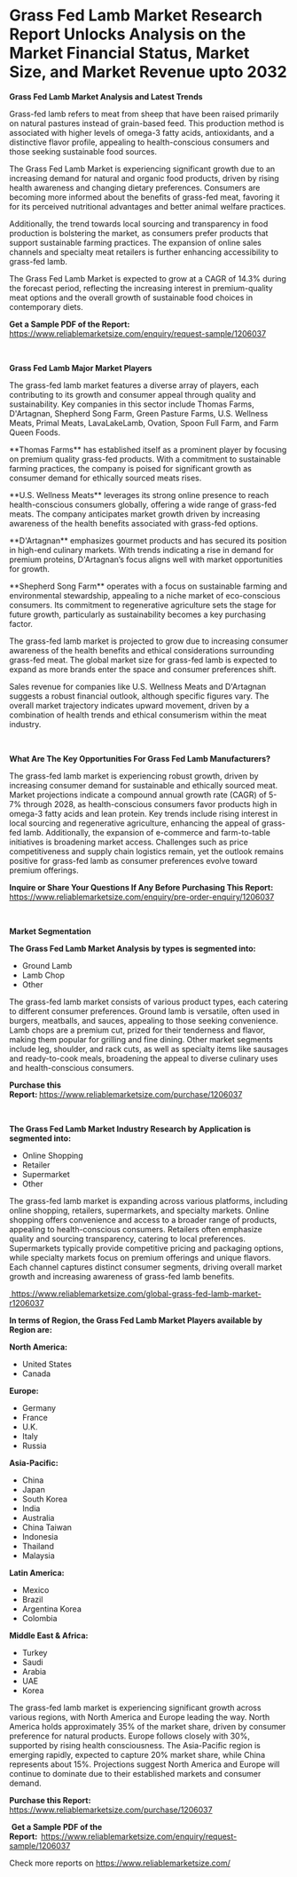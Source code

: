 <p><h1>Grass Fed Lamb Market Research Report Unlocks Analysis on the Market Financial Status, Market Size, and Market Revenue upto 2032</h1></p><p><strong>Grass Fed Lamb Market Analysis and Latest Trends</strong></p>
<p><p>Grass-fed lamb refers to meat from sheep that have been raised primarily on natural pastures instead of grain-based feed. This production method is associated with higher levels of omega-3 fatty acids, antioxidants, and a distinctive flavor profile, appealing to health-conscious consumers and those seeking sustainable food sources. </p><p>The Grass Fed Lamb Market is experiencing significant growth due to an increasing demand for natural and organic food products, driven by rising health awareness and changing dietary preferences. Consumers are becoming more informed about the benefits of grass-fed meat, favoring it for its perceived nutritional advantages and better animal welfare practices.</p><p>Additionally, the trend towards local sourcing and transparency in food production is bolstering the market, as consumers prefer products that support sustainable farming practices. The expansion of online sales channels and specialty meat retailers is further enhancing accessibility to grass-fed lamb.</p><p>The Grass Fed Lamb Market is expected to grow at a CAGR of 14.3% during the forecast period, reflecting the increasing interest in premium-quality meat options and the overall growth of sustainable food choices in contemporary diets.</p></p>
<p><strong>Get a Sample PDF of the Report:&nbsp;</strong> <a href="https://www.reliablemarketsize.com/enquiry/request-sample/1206037?utm_campaign=1901&utm_medium=2&utm_source=Github&utm_content=ia&utm_term=14022025&utm_id=grass-fed-lamb">https://www.reliablemarketsize.com/enquiry/request-sample/1206037</a></p>
<p>&nbsp;</p>
<p><strong>Grass Fed Lamb Major Market Players</strong></p>
<p><p>The grass-fed lamb market features a diverse array of players, each contributing to its growth and consumer appeal through quality and sustainability. Key companies in this sector include Thomas Farms, D'Artagnan, Shepherd Song Farm, Green Pasture Farms, U.S. Wellness Meats, Primal Meats, LavaLakeLamb, Ovation, Spoon Full Farm, and Farm Queen Foods.</p><p>**Thomas Farms** has established itself as a prominent player by focusing on premium quality grass-fed products. With a commitment to sustainable farming practices, the company is poised for significant growth as consumer demand for ethically sourced meats rises.</p><p>**U.S. Wellness Meats** leverages its strong online presence to reach health-conscious consumers globally, offering a wide range of grass-fed meats. The company anticipates market growth driven by increasing awareness of the health benefits associated with grass-fed options.</p><p>**D'Artagnan** emphasizes gourmet products and has secured its position in high-end culinary markets. With trends indicating a rise in demand for premium proteins, D'Artagnan’s focus aligns well with market opportunities for growth.</p><p>**Shepherd Song Farm** operates with a focus on sustainable farming and environmental stewardship, appealing to a niche market of eco-conscious consumers. Its commitment to regenerative agriculture sets the stage for future growth, particularly as sustainability becomes a key purchasing factor.</p><p>The grass-fed lamb market is projected to grow due to increasing consumer awareness of the health benefits and ethical considerations surrounding grass-fed meat. The global market size for grass-fed lamb is expected to expand as more brands enter the space and consumer preferences shift.</p><p>Sales revenue for companies like U.S. Wellness Meats and D'Artagnan suggests a robust financial outlook, although specific figures vary. The overall market trajectory indicates upward movement, driven by a combination of health trends and ethical consumerism within the meat industry.</p></p>
<p>&nbsp;</p>
<p><strong>What Are The Key Opportunities For Grass Fed Lamb Manufacturers?</strong></p>
<p><p>The grass-fed lamb market is experiencing robust growth, driven by increasing consumer demand for sustainable and ethically sourced meat. Market projections indicate a compound annual growth rate (CAGR) of 5-7% through 2028, as health-conscious consumers favor products high in omega-3 fatty acids and lean protein. Key trends include rising interest in local sourcing and regenerative agriculture, enhancing the appeal of grass-fed lamb. Additionally, the expansion of e-commerce and farm-to-table initiatives is broadening market access. Challenges such as price competitiveness and supply chain logistics remain, yet the outlook remains positive for grass-fed lamb as consumer preferences evolve toward premium offerings.</p></p>
<p><strong>Inquire or Share Your Questions If Any Before Purchasing This Report:</strong> <a href="https://www.reliablemarketsize.com/enquiry/pre-order-enquiry/1206037?utm_campaign=1901&utm_medium=2&utm_source=Github&utm_content=ia&utm_term=14022025&utm_id=grass-fed-lamb">https://www.reliablemarketsize.com/enquiry/pre-order-enquiry/1206037</a></p>
<p>&nbsp;</p>
<p><strong>Market Segmentation</strong></p>
<p><strong>The Grass Fed Lamb Market Analysis by types is segmented into:</strong></p>
<p><ul><li>Ground Lamb</li><li>Lamb Chop</li><li>Other</li></ul></p>
<p><p>The grass-fed lamb market consists of various product types, each catering to different consumer preferences. Ground lamb is versatile, often used in burgers, meatballs, and sauces, appealing to those seeking convenience. Lamb chops are a premium cut, prized for their tenderness and flavor, making them popular for grilling and fine dining. Other market segments include leg, shoulder, and rack cuts, as well as specialty items like sausages and ready-to-cook meals, broadening the appeal to diverse culinary uses and health-conscious consumers.</p></p>
<p><strong>Purchase this Report:&nbsp;</strong><a href="https://www.reliablemarketsize.com/purchase/1206037?utm_campaign=1901&utm_medium=2&utm_source=Github&utm_content=ia&utm_term=14022025&utm_id=grass-fed-lamb">https://www.reliablemarketsize.com/purchase/1206037</a></p>
<p>&nbsp;</p>
<p><strong>The Grass Fed Lamb Market Industry Research by Application is segmented into:</strong></p>
<p><ul><li>Online Shopping</li><li>Retailer</li><li>Supermarket</li><li>Other</li></ul></p>
<p><p>The grass-fed lamb market is expanding across various platforms, including online shopping, retailers, supermarkets, and specialty markets. Online shopping offers convenience and access to a broader range of products, appealing to health-conscious consumers. Retailers often emphasize quality and sourcing transparency, catering to local preferences. Supermarkets typically provide competitive pricing and packaging options, while specialty markets focus on premium offerings and unique flavors. Each channel captures distinct consumer segments, driving overall market growth and increasing awareness of grass-fed lamb benefits.</p></p>
<p><a href="https://www.reliablemarketsize.com/global-grass-fed-lamb-market-r1206037?utm_campaign=1901&utm_medium=2&utm_source=Github&utm_content=ia&utm_term=14022025&utm_id=grass-fed-lamb">&nbsp;https://www.reliablemarketsize.com/global-grass-fed-lamb-market-r1206037</a></p>
<p><strong>In terms of Region, the Grass Fed Lamb Market Players available by Region are:</strong></p>
<p>
    <p> <strong> North America: </strong>
        <ul>
            <li>United States</li>
            <li>Canada</li>
        </ul>
        </p> 
    <p> <strong> Europe: </strong>
        <ul>
            <li>Germany</li>
            <li>France</li>
            <li>U.K.</li>
            <li>Italy</li>
            <li>Russia</li>
        </ul>
        </p> 
    <p> <strong> Asia-Pacific: </strong>
        <ul>
            <li>China</li>
            <li>Japan</li>
            <li>South Korea</li>
            <li>India</li>
            <li>Australia</li>
            <li>China Taiwan</li>
            <li>Indonesia</li>
            <li>Thailand</li>
            <li>Malaysia</li>
        </ul>
        </p> 
    <p> <strong> Latin America: </strong>
        <ul>
            <li>Mexico</li>
            <li>Brazil</li>
            <li>Argentina Korea</li>
            <li>Colombia</li>
        </ul>
        </p> 
    <p> <strong> Middle East & Africa: </strong>
        <ul>
            <li>Turkey</li>
            <li>Saudi</li>
            <li>Arabia</li>
            <li>UAE</li>
            <li>Korea</li>
        </ul>
    </p>
    </p>
<p><p>The grass-fed lamb market is experiencing significant growth across various regions, with North America and Europe leading the way. North America holds approximately 35% of the market share, driven by consumer preference for natural products. Europe follows closely with 30%, supported by rising health consciousness. The Asia-Pacific region is emerging rapidly, expected to capture 20% market share, while China represents about 15%. Projections suggest North America and Europe will continue to dominate due to their established markets and consumer demand.</p></p>
<p><strong>Purchase this Report: </strong><a href="https://www.reliablemarketsize.com/purchase/1206037?utm_campaign=1901&utm_medium=2&utm_source=Github&utm_content=ia&utm_term=14022025&utm_id=grass-fed-lamb">https://www.reliablemarketsize.com/purchase/1206037</a></p>
<p>&nbsp;<strong>Get a Sample PDF of the Report:&nbsp;&nbsp;</strong><a href="https://www.reliablemarketsize.com/enquiry/request-sample/1206037?utm_campaign=1901&utm_medium=2&utm_source=Github&utm_content=ia&utm_term=14022025&utm_id=grass-fed-lamb">https://www.reliablemarketsize.com/enquiry/request-sample/1206037</a></p>
<p><strong></strong></p>
<p>Check more reports on <a href="https://www.reliablemarketsize.com/?utm_campaign=1901&utm_medium=2&utm_source=Github&utm_content=ia&utm_term=14022025&utm_id=grass-fed-lamb">https://www.reliablemarketsize.com/</a></p>